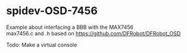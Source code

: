 # spidev-OSD-7456
Example about interfacing a BBB with the MAX7456 <br>
max7456.c and .h based on https://github.com/DFRobot/DFRobot_OSD

Todo: Make a virtual console
